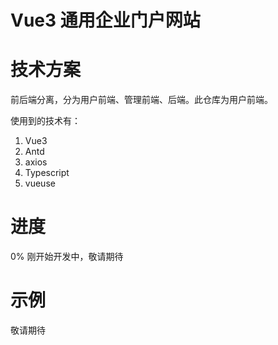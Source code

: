 # Vue3 通用企业门户网站

# 技术方案

前后端分离，分为用户前端、管理前端、后端。此仓库为用户前端。

使用到的技术有：

1. Vue3
2. Antd
3. axios
4. Typescript
5. vueuse

# 进度

0% 刚开始开发中，敬请期待

# 示例

敬请期待[](https://)
